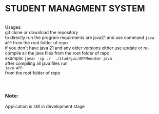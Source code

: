 <H1> STUDENT MANAGMENT SYSTEM</H1>
<P font="serif" font-size=16><br>
Usages:<br>
git clone or download the repository<br>
to directly run the program requirments are java21 and use command <code>java APP</code> from the root folder of repo<br>
if you don't have java 21 and any older versions either use update or re-compile all the java files from the root folder of repo <br>
example: <code>javac -cp ./  ./stud/gui/APPMenuBar.java </code><br>
after compiling all java files run <br>
<code>java APP</code>  <br>
from the root folder of repo
<br><br><br>
<!-- To run the program in Testing/Test Folder<br>
command<br>
Server: <code>java Testing.Test.Server</code><br>
Client: <code>java Testing.Test.Client</code>
</p> -->

<H3>Note:</h3>
<p>Application is still in development stage</p>
